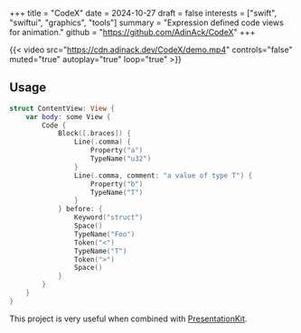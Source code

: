 +++
title = "CodeX"
date = 2024-10-27
draft = false
interests = ["swift", "swiftui", "graphics", "tools"]
summary = "Expression defined code views for animation."
github = "https://github.com/AdinAck/CodeX"
+++

{{< video src="https://cdn.adinack.dev/CodeX/demo.mp4" controls="false" muted="true" autoplay="true" loop="true" >}}

## Usage

```swift
struct ContentView: View {
    var body: some View {
        Code {
            Block([.braces]) {
                Line(.comma) {
                    Property("a")
                    TypeName("u32")
                }
                Line(.comma, comment: "a value of type T") {
                    Property("b")
                    TypeName("T")
                }
            } before: {
                Keyword("struct")
                Space()
                TypeName("Foo")
                Token("<")
                TypeName("T")
                Token(">")
                Space()
            }
        }
    }
}
```

This project is very useful when combined with [PresentationKit](/projects/presentation-kit).
